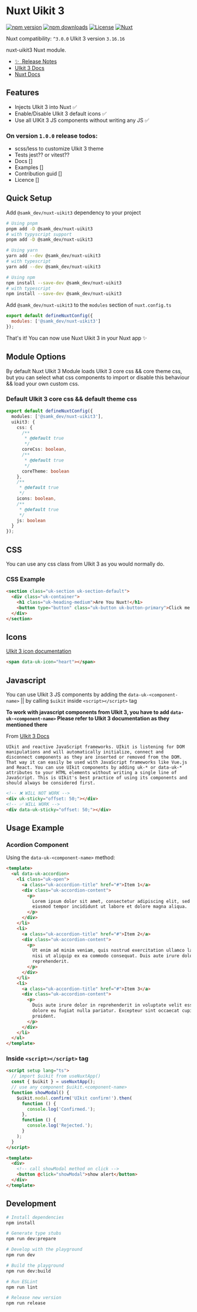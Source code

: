 # Nuxt Uikit 3

[![npm version][npm-version-src]][npm-version-href]
[![npm downloads][npm-downloads-src]][npm-downloads-href]
[![License][license-src]][license-href]
[![Nuxt][nuxt-src]][nuxt-href]

Nuxt compatibility: `^3.0.0`
UIkit 3 version `3.16.16`

nuxt-uikit3 Nuxt module.

- [✨ &nbsp;Release Notes](/CHANGELOG.md)
- [UIkit 3 Docs](https://getuikit.com/docs/introduction)
- [Nuxt Docs](https://nuxt.com/docs/getting-started/introduction)
  <!-- - [🏀 Online playground](https://stackblitz.com/github/your-org/nuxt-uikit3?file=playground%2Fapp.vue) -->
  <!-- - [📖 &nbsp;Documentation](https://example.com) -->

## Features

- Injects UIkit 3 into Nuxt ✅
- Enable/Disable UIkit 3 default icons ✅
- Use all UIKit 3 JS components without writing any JS ✅

### On version `1.0.0` release **todos:**

- scss/less to customize UIkit 3 theme
- Tests jest?? or vitest??
- Docs []
- Examples []
- Contribution guid []
- Licence []

## Quick Setup

Add `@samk_dev/nuxt-uikit3` dependency to your project

```bash
# Using pnpm
pnpm add -D @samk_dev/nuxt-uikit3
# with typyscript support
pnpm add -D @samk_dev/nuxt-uikit3

# Using yarn
yarn add --dev @samk_dev/nuxt-uikit3
# with typescript
yarn add --dev @samk_dev/nuxt-uikit3

# Using npm
npm install --save-dev @samk_dev/nuxt-uikit3
# with typescript
npm install --save-dev @samk_dev/nuxt-uikit3
```

Add `@samk_dev/nuxt-uikit3` to the `modules` section of `nuxt.config.ts`

```js
export default defineNuxtConfig({
  modules: ['@samk_dev/nuxt-uikit3']
});
```

That's it! You can now use Nuxt Uikit 3 in your Nuxt app ✨

## Module Options

By default Nuxt UIkit 3 Module loads UIkit 3 core css && core theme css, but you can select what css components to import or disable this behaviour && load your own custom css.

### Default UIkit 3 core css && default theme css

```ts
export default defineNuxtConfig({
  modules: ['@samk_dev/nuxt-uikit3'],
  uikit3: {
    css: {
      /**
       * @default true
       */
      coreCss: boolean,
      /**
       * @default true
       */
      coreTheme: boolean
    },
    /**
     * @default true
     */
    icons: boolean,
    /**
     * @default true
     */
    js: boolean
  }
});
```

## CSS

You can use any css class from UIkit 3 as you would normally do.

### CSS Example

```html
<section class="uk-section uk-section-default">
  <div class="uk-container">
    <h1 class="uk-heading-medium">Are You Nuxt!</h1>
    <button type="button" class="uk-button uk-button-primary">Click me!</button>
  </div>
</section>
```

## Icons

[UIkit 3 icon documentation](https://getuikit.com/docs/icon)

```html
<span data-uk-icon="heart"></span>
```

## Javascript

You can use UIkit 3 JS components by adding the `data-uk-<component-name>` || by calling `$uikit` inside `<script></script>` tag

**To work with javascript components from UIkit 3, you have to add `data-uk-<component-name>`
Please refer to UIkit 3 documentation as they mentioned there**

From [UIkit 3 Docs](https://getuikit.com/docs/javascript)

`UIkit and reactive JavaScript frameworks. UIkit is listening for DOM manipulations and will automatically initialize, connect and disconnect components as they are inserted or removed from the DOM. That way it can easily be used with JavaScript frameworks like Vue.js and React. You can use UIkit components by adding uk-* or data-uk-* attributes to your HTML elements without writing a single line of JavaScript. This is UIkit's best practice of using its components and should always be considered first.`

```html
<!-- ❌ WILL NOT WORK -->
<div uk-sticky="offset: 50;"></div>
<!-- ✅ WILL WORK -->
<div data-uk-sticky="offset: 50;"></div>
```

## Usage Example

### Acordion Component

Using the `data-uk-<component-name>` method:

```html
<template>
  <ul data-uk-accordion>
    <li class="uk-open">
      <a class="uk-accordion-title" href="#">Item 1</a>
      <div class="uk-accordion-content">
        <p>
          Lorem ipsum dolor sit amet, consectetur adipiscing elit, sed do
          eiusmod tempor incididunt ut labore et dolore magna aliqua.
        </p>
      </div>
    </li>
    <li>
      <a class="uk-accordion-title" href="#">Item 2</a>
      <div class="uk-accordion-content">
        <p>
          Ut enim ad minim veniam, quis nostrud exercitation ullamco laboris
          nisi ut aliquip ex ea commodo consequat. Duis aute irure dolor
          reprehenderit.
        </p>
      </div>
    </li>
    <li>
      <a class="uk-accordion-title" href="#">Item 3</a>
      <div class="uk-accordion-content">
        <p>
          Duis aute irure dolor in reprehenderit in voluptate velit esse cillum
          dolore eu fugiat nulla pariatur. Excepteur sint occaecat cupidatat
          proident.
        </p>
      </div>
    </li>
  </ul>
</template>
```

### Inside `<script></script>` tag

```html
<script setup lang="ts">
  // import $uikit from useNuxtApp()
  const { $uikit } = useNuxtApp();
  // use any component $uikit.<component-name>
  function showModal() {
    $uikit.modal.confirm('UIkit confirm!').then(
      function () {
        console.log('Confirmed.');
      },
      function () {
        console.log('Rejected.');
      }
    );
  }
</script>

<template>
  <div>
    <!-- call showModal method on click -->
    <button @click="showModal">show alert</button>
  </div>
</template>
```

## Development

```bash
# Install dependencies
npm install

# Generate type stubs
npm run dev:prepare

# Develop with the playground
npm run dev

# Build the playground
npm run dev:build

# Run ESLint
npm run lint

# Release new version
npm run release
```

<!-- Badges -->

[npm-version-src]: https://img.shields.io/npm/v/@samk_dev/nuxt-uikit3/latest.svg?style=flat&colorA=18181B&colorB=28CF8D
[npm-version-href]: https://npmjs.com/package/@samk_dev/nuxt-uikit3
[npm-downloads-src]: https://img.shields.io/npm/dm/@samk_dev/nuxt-uikit3.svg?style=flat&colorA=18181B&colorB=28CF8D
[npm-downloads-href]: https://npmjs.com/package/@samk_dev/nuxt-uikit3
[license-src]: https://img.shields.io/npm/l/@samk_dev/nuxt-uikit3.svg?style=flat&colorA=18181B&colorB=28CF8D
[license-href]: https://npmjs.com/package/@samk_dev/nuxt-uikit3
[nuxt-src]: https://img.shields.io/badge/Nuxt-18181B?logo=nuxt.js
[nuxt-href]: https://nuxt.com
